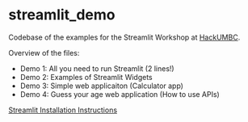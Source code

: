# streamlit_demo

Codebase of the examples for the Streamlit Workshop at [HackUMBC](https://www.hackumbc.org/).

Overview of the files:
- Demo 1: All you need to run Streamlit (2 lines!)
- Demo 2: Examples of Streamlit Widgets
- Demo 3: Simple web applicaiton (Calculator app)
- Demo 4: Guess your age web application (How to use APIs)

[Streamlit Installation Instructions](https://docs.streamlit.io/library/get-started/installation)
